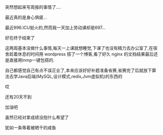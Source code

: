 突然想起来写周报的事情了....

最近真的是身心俱疲...

最近996.ICU挺火的,然而我一天加上劳动课却是697...

好在终于结束了

这两周基本没做什么事情,每天一上课就想睡觉,下课了也没有精力去办公室了,在宿舍趁着休息的时间用 wordpress 搭了一个博客,看了好久 nginx 的文档结果最后还是直接用lnmp一键包搭的.


自己都感觉自己有点不误正业了,本来应该好好补题准备省赛,省赛完了后就放下算法去学Java后端(MySQL,设计模式,redis,Jvm虚拟机)的东西的


哎

还有20天不到

加油吧

虽然已经对拿成绩没抱什么希望了





犹如一条等着被晒干的咸鱼